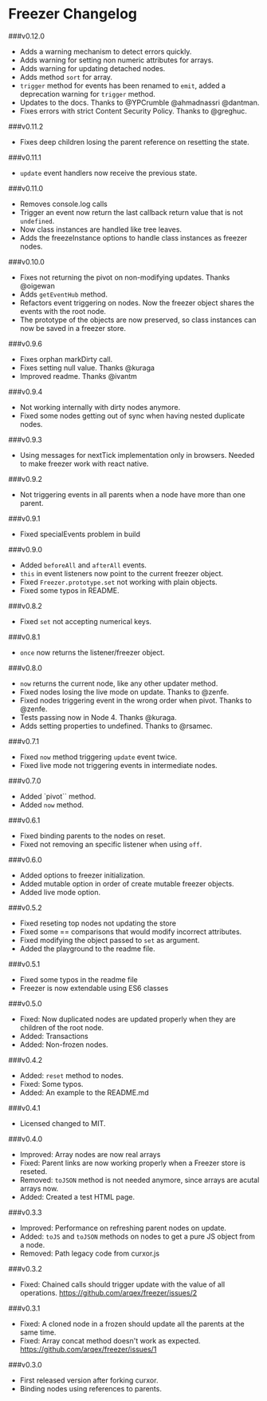 # Freezer Changelog
###v0.12.0
* Adds a warning mechanism to detect errors quickly.
* Adds warning for setting non numeric attributes for arrays.
* Adds warning for updating detached nodes.
* Adds method `sort` for array.
* `trigger` method for events has been renamed to `emit`, added a deprecation warning for `trigger` method.
* Updates to the docs. Thanks to @YPCrumble @ahmadnassri @dantman.
* Fixes errors with strict Content Security Policy. Thanks to @greghuc.


###v0.11.2
* Fixes deep children losing the parent reference on resetting the state.

###v0.11.1
* `update` event handlers now receive the previous state.

###v0.11.0
* Removes console.log calls
* Trigger an event now return the last callback return value that is not `undefined`.
* Now class instances are handled like tree leaves.
* Adds the freezeInstance options to handle class instances as freezer nodes.


###v0.10.0
* Fixes not returning the pivot on non-modifying updates. Thanks @oigewan
* Adds `getEventHub` method.
* Refactors event triggering on nodes. Now the freezer object shares the events with the root node.
* The prototype of the objects are now preserved, so class instances can now be saved in a freezer store.


###v0.9.6
* Fixes orphan markDirty call.
* Fixes setting null value. Thanks @kuraga
* Improved readme. Thanks @ivantm

###v0.9.4
* Not working internally with dirty nodes anymore.
* Fixed some nodes getting out of sync when having nested duplicate nodes.

###v0.9.3
* Using messages for nextTick implementation only in browsers. Needed to make freezer work with react native.

###v0.9.2
* Not triggering events in all parents when a node have more than one parent.

###v0.9.1
* Fixed specialEvents problem in build

###v0.9.0
* Added `beforeAll` and `afterAll` events.
* `this` in event listeners now point to the current freezer object.
* Fixed `Freezer.prototype.set` not working with plain objects.
* Fixed some typos in README.

###v0.8.2
* Fixed `set` not accepting numerical keys.

###v0.8.1
* `once` now returns the listener/freezer object.

###v0.8.0
* `now` returns the current node, like any other updater method.
* Fixed nodes losing the live mode on update. Thanks to @zenfe.
* Fixed nodes triggering event in the wrong order when pivot. Thanks to @zenfe.
* Tests passing now in Node 4. Thanks @kuraga.
* Adds setting properties to undefined. Thanks to @rsamec.

###v0.7.1
* Fixed `now` method triggering `update` event twice.
* Fixed live mode not triggering events in intermediate nodes.

###v0.7.0
* Added `pivot`` method.
* Added `now` method.

###v0.6.1
* Fixed binding parents to the nodes on reset.
* Fixed not removing an specific listener when using `off`.

###v0.6.0
* Added options to freezer initialization.
* Added mutable option in order of create mutable freezer objects.
* Added live mode option.

###v0.5.2
* Fixed reseting top nodes not updating the store
* Fixed some == comparisons that would modify incorrect attributes.
* Fixed modifying the object passed to `set` as argument.
* Added the playground to the readme file.

###v0.5.1
* Fixed some typos in the readme file
* Freezer is now extendable using ES6 classes

###v0.5.0
* Fixed: Now duplicated nodes are updated properly when they are children of the root node.
* Added: Transactions
* Added: Non-frozen nodes.

###v0.4.2
* Added: `reset` method to nodes.
* Fixed: Some typos.
* Added: An example to the README.md

###v0.4.1
* Licensed changed to MIT.

###v0.4.0
* Improved: Array nodes are now real arrays
* Fixed: Parent links are now working properly when a Freezer store is reseted.
* Removed: `toJSON` method is not needed anymore, since arrays are acutal arrays now.
* Added: Created a test HTML page.

###v0.3.3
* Improved: Performance on refreshing parent nodes on update.
* Added: `toJS` and `toJSON` methods on nodes to get a pure JS object from a node.
* Removed: Path legacy code from curxor.js

###v0.3.2
* Fixed: Chained calls should trigger update with the value of all operations. https://github.com/arqex/freezer/issues/2

###v0.3.1
* Fixed: A cloned node in a frozen should update all the parents at the same time.
* Fixed: Array concat method doesn't work as expected. https://github.com/arqex/freezer/issues/1

###v0.3.0
* First released version after forking curxor.
* Binding nodes using references to parents.
